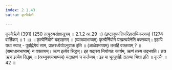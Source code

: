 ```yaml
---
index: 2.1.43
sutra: कृत्यैर्ऋणे

---
```

 कृत्यैर्ऋणे (391) (250 तत्पुरुषसंज्ञासूत्रम् ॥ 2.1.2 आ.29 ॥) (इष्टानुपपत्तिपरिहाराधिकरणम्) (1274 वार्तिकम् ॥ 1 ॥) ॥ कृत्यैर्नियोगे यद्ग्रहणम् ॥ (व्याख्याभाष्यम्) कृत्यैर्नियोगे यत्प्रत्ययेनेति वक्तव्यम्। इहापि यथा स्यात् - पूर्वाह्णेगेयं साम, प्रातरध्येयोऽनुवाक इति ॥ (आक्षेपभाष्यम्) तत्तर्हि वक्तव्यम् ? ॥ (समाधानभाष्यम्) न वक्तव्यम्। ऋण इत्येव सिद्धम्। इह यद्यस्य नियोगतः कार्यम्, ऋणं तस्य तद्भवति। तत्र ऋण इत्येव सिद्धम् ॥ (अभ्युपगमभाष्यम्) यद्ग्रहणं च कर्तव्यम्। इह मा भूत्पूर्वाह्णेे दातव्या भिक्षा इति ॥ कृत्यैः ॥ 42 ॥ 